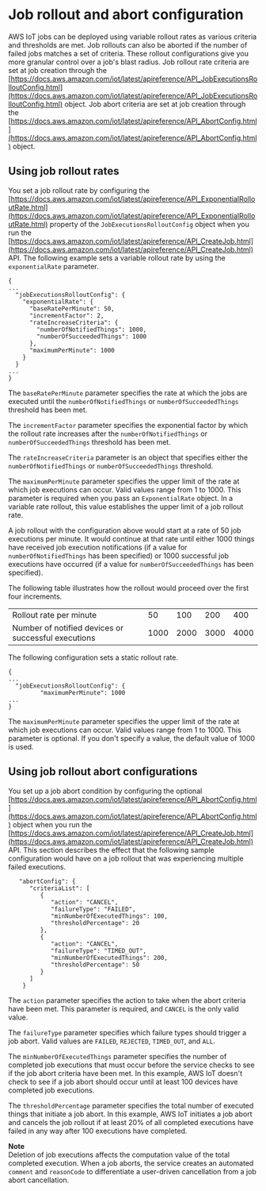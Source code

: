 # Job rollout and abort configuration<a name="job-rollout-abort"></a>

AWS IoT jobs can be deployed using variable rollout rates as various criteria and thresholds are met\. Job rollouts can also be aborted if the number of failed jobs matches a set of criteria\. These rollout configurations give you more granular control over a job's blast radius\. Job rollout rate criteria are set at job creation through the [https://docs.aws.amazon.com/iot/latest/apireference/API_JobExecutionsRolloutConfig.html](https://docs.aws.amazon.com/iot/latest/apireference/API_JobExecutionsRolloutConfig.html) object\. Job abort criteria are set at job creation through the [https://docs.aws.amazon.com/iot/latest/apireference/API_AbortConfig.html](https://docs.aws.amazon.com/iot/latest/apireference/API_AbortConfig.html) object\.

## Using job rollout rates<a name="job-rollout-using"></a>

You set a job rollout rate by configuring the [https://docs.aws.amazon.com/iot/latest/apireference/API_ExponentialRolloutRate.html](https://docs.aws.amazon.com/iot/latest/apireference/API_ExponentialRolloutRate.html) property of the `JobExecutionsRolloutConfig` object when you run the [https://docs.aws.amazon.com/iot/latest/apireference/API_CreateJob.html](https://docs.aws.amazon.com/iot/latest/apireference/API_CreateJob.html) API\. The following example sets a variable rollout rate by using the `exponentialRate` parameter\.

```
{
...
  "jobExecutionsRolloutConfig": {
    "exponentialRate": {
      "baseRatePerMinute": 50,
      "incrementFactor": 2,
      "rateIncreaseCriteria": {
        "numberOfNotifiedThings": 1000,
        "numberOfSucceededThings": 1000
      },
      "maximumPerMinute": 1000
    }
  }
...
}
```

The `baseRatePerMinute` parameter specifies the rate at which the jobs are executed until the `numberOfNotifiedThings` or `numberOfSucceededThings` threshold has been met\.

The `incrementFactor` parameter specifies the exponential factor by which the rollout rate increases after the `numberOfNotifiedThings` or `numberOfSucceededThings` threshold has been met\.

The `rateIncreaseCriteria` parameter is an object that specifies either the `numberOfNotifiedThings` or `numberOfSucceededThings` threshold\.

The `maximumPerMinute` parameter specifies the upper limit of the rate at which job executions can occur\. Valid values range from 1 to 1000\. This parameter is required when you pass an `ExponentialRate` object\. In a variable rate rollout, this value establishes the upper limit of a job rollout rate\.

A job rollout with the configuration above would start at a rate of 50 job executions per minute\. It would continue at that rate until either 1000 things have received job execution notifications \(if a value for `numberOfNotifiedThings` has been specified\) or 1000 successful job executions have occurred \(if a value for `numberOfSucceededThings` has been specified\)\.

The following table illustrates how the rollout would proceed over the first four increments\.


|  |  |  |  |  | 
| --- |--- |--- |--- |--- |
|  Rollout rate per minute  |  50  |  100  |  200  |  400  | 
|  Number of notified devices or successful executions  |  1000  |  2000  |  3000  |  4000  | 

The following configuration sets a static rollout rate\.

```
{  
...
  "jobExecutionsRolloutConfig": { 
         "maximumPerMinute": 1000
...
}
```

The `maximumPerMinute` parameter specifies the upper limit of the rate at which job executions can occur\. Valid values range from 1 to 1000\. This parameter is optional\. If you don't specify a value, the default value of 1000 is used\.

## Using job rollout abort configurations<a name="job-abort-using"></a>

You set up a job abort condition by configuring the optional [https://docs.aws.amazon.com/iot/latest/apireference/API_AbortConfig.html](https://docs.aws.amazon.com/iot/latest/apireference/API_AbortConfig.html) object when you run the [https://docs.aws.amazon.com/iot/latest/apireference/API_CreateJob.html](https://docs.aws.amazon.com/iot/latest/apireference/API_CreateJob.html) API\. This section describes the effect that the following sample configuration would have on a job rollout that was experiencing multiple failed executions\.

```
   "abortConfig": { 
      "criteriaList": [ 
         { 
            "action": "CANCEL",
            "failureType": "FAILED",
            "minNumberOfExecutedThings": 100,
            "thresholdPercentage": 20
         },
         { 
            "action": "CANCEL",
            "failureType": "TIMED_OUT",
            "minNumberOfExecutedThings": 200,
            "thresholdPercentage": 50
         }
      ]
    }
```

The `action` parameter specifies the action to take when the abort criteria have been met\. This parameter is required, and `CANCEL` is the only valid value\.

The `failureType` parameter specifies which failure types should trigger a job abort\. Valid values are `FAILED`, `REJECTED`, `TIMED_OUT`, and `ALL`\.

The `minNumberOfExecutedThings` parameter specifies the number of completed job executions that must occur before the service checks to see if the job abort criteria have been met\. In this example, AWS IoT doesn't check to see if a job abort should occur until at least 100 devices have completed job executions\.

The `thresholdPercentage` parameter specifies the total number of executed things that initiate a job abort\. In this example, AWS IoT initiates a job abort and cancels the job rollout if at least 20% of all completed executions have failed in any way after 100 executions have completed\.

**Note**  
Deletion of job executions affects the computation value of the total completed execution\. When a job aborts, the service creates an automated `comment` and `reasonCode` to differentiate a user\-driven cancellation from a job abort cancellation\.